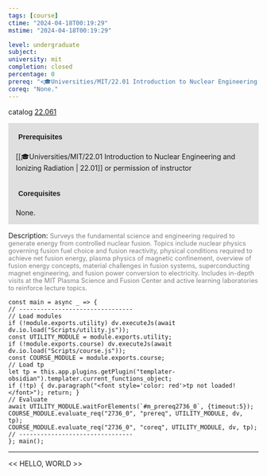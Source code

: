 ```yaml
---
tags: [course]
ctime: "2024-04-18T00:19:29"
mstime: "2024-04-18T00:19:29"

level: undergraduate
subject: 
university: mit
completion: closed
percentage: 0
prereq: "<🎓Universities/MIT/22.01 Introduction to Nuclear Engineering and Ionizing Radiation> or permission of instructor"
coreq: "None."
---
```


catalog [22.061](http://student.mit.edu/catalog/m22a.html#22.061)

<span style="display: block; padding: 15px; background-color: rgb(100, 100, 100, 0.2);"><font id="m_prereq2736_0" style="display: block; font-family: Arial, sans-serif; font-weight: bold; padding: 5px">Prerequisites</font><br><span id="prereq2736_0">[[🎓Universities/MIT/22.01 Introduction to Nuclear Engineering and Ionizing Radiation | 22.01]] or permission of instructor</span></span>
<span style="display: block; padding: 15px; background-color: rgb(100, 100, 100, 0.2);"><font id="m_coreq2736_0" style="display: block; font-family: Arial, sans-serif; font-weight: bold; padding: 5px">Corequisites</font><br><span id="coreq2736_0">None.</span></span>

<font style="">Description:</font>
<font style="color: grey; font-size: 0.8rem;">Surveys the fundamental science and engineering required to generate energy from controlled nuclear fusion. Topics include nuclear physics governing fusion fuel choice and fusion reactivity, physical conditions required to achieve net fusion energy, plasma physics of magnetic confinement, overview of fusion energy concepts, material challenges in fusion systems, superconducting magnet engineering, and fusion power conversion to electricity. Includes in-depth visits at the MIT Plasma Science and Fusion Center and active learning laboratories to reinforce lecture topics.</font>

```dataviewjs
const main = async _ => {
// --------------------------------
// Load modules
if (!module.exports.utility) dv.executeJs(await dv.io.load("Scripts/utility.js"));
const UTILITY_MODULE = module.exports.utility;
if (!module.exports.course) dv.executeJs(await dv.io.load("Scripts/course.js"));
const COURSE_MODULE = module.exports.course;
// Load tp
let tp = this.app.plugins.getPlugin("templater-obsidian").templater.current_functions_object;
if (!tp) { dv.paragraph("<font style='color: red'>tp not loaded!</font>"); return; }
// Evaluate
await UTILITY_MODULE.waitForElements(`#m_prereq2736_0`, {timeout:5});
COURSE_MODULE.evaluate_req("2736_0", "prereq", UTILITY_MODULE, dv, tp);
COURSE_MODULE.evaluate_req("2736_0", "coreq", UTILITY_MODULE, dv, tp);
// --------------------------------
}; main();
```

---

<< HELLO, WORLD >>
